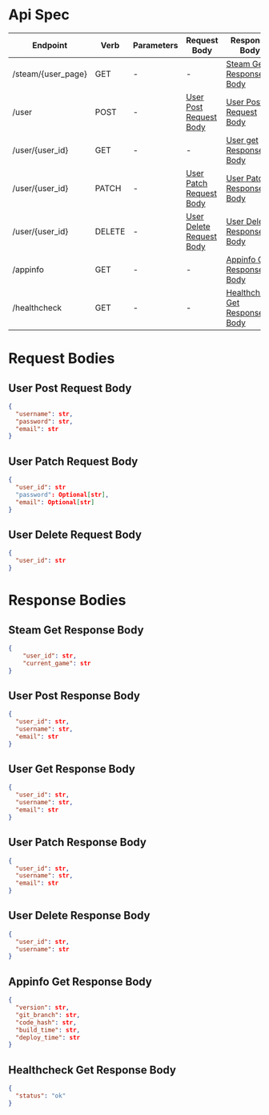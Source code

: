 # Api Spec

| Endpoint | Verb | Parameters | Request Body | Response Body | Requires Auth | 
| --- | --- | --- | --- | --- | --- |
| /steam/{user_page} | GET | - | - | [Steam Get Response Body](#steam-get-response-body) | No |
| /user | POST | - | [User Post Request Body](#user-post-request-body) | [User Post Request Body](#user-post-response-body) | Yes |
| /user/{user_id} | GET | - |  - |  [User get Response Body](#user-get-response-body) | Yes |
| /user/{user_id} | PATCH | - | [User Patch Request Body](#user-patch-request-body) | [User Patch Response Body](#user-patch-response-body) | Yes |
| /user/{user_id} | DELETE | - | [User Delete Request Body](#user-delete-request-body) | [User Delete Response Body](#user-delete-response-body) | Yes |
| /appinfo | GET | - | - | [Appinfo Get Response Body](#appinfo-get-response-body) | No |
| /healthcheck | GET | - | - | [Healthcheck Get Response Body](#healthcheck-get-response-body) | No |
  
# Request Bodies

## User Post Request Body
```json
{
  "username": str,
  "password": str, 
  "email": str
}
```

## User Patch Request Body
```json
{
  "user_id": str
  "password": Optional[str],
  "email": Optional[str]
}
```

## User Delete Request Body
```json
{
  "user_id": str
}
```

# Response Bodies

## Steam Get Response Body
```json 
{
    "user_id": str,
    "current_game": str
}
```

## User Post Response Body 
```json
{
  "user_id": str,
  "username": str,
  "email": str
}
```

## User Get Response Body
```json
{
  "user_id": str,
  "username": str,
  "email": str
}
```

## User Patch Response Body
```json
{
  "user_id": str,
  "username": str,
  "email": str
}
```

## User Delete Response Body 
```json
{
  "user_id": str,
  "username": str
}
```

## Appinfo Get Response Body
```json
{
  "version": str,
  "git_branch": str,
  "code_hash": str,
  "build_time": str,
  "deploy_time": str
}
```

## Healthcheck Get Response Body
```json
{
  "status": "ok"
}
```